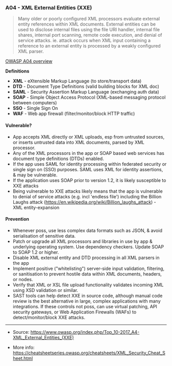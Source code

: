 ### A04 - XML External Entities (XXE)
>Many older or poorly configured XML processors evaluate external entity references within XML documents. External entities can be used to disclose internal files using the file URI handler, internal file shares, internal port scanning, remote code execution, and denial of service attacks. ie. attack occurs when XML input containing a reference to an external entity is processed by a weakly configured XML parser.

[OWASP A04 overview](https://www.owasp.org/index.php/Top_10-2017_A4-XML_External_Entities_(XXE))

**Definitions**
- **XML** - eXtensible Markup Language (to store/transport data)
- **DTD** - Document Type Definitions (valid building blocks for XML doc)
- **SAML** - Security Assertion Markup Language (exchanging auth data)
- **SOAP** - Simple Object Access Protocol (XML-based messaging protocol between computers)
- **SSO** - Single Sign On
- **WAF** - Web app firewall (filter/monitor/block HTTP traffic)

#### Vulnerable?
- App accepts XML directly or XML uploads, esp from untrusted sources, or inserts untrusted data into XML documents, parsed by XML processor.
- Any of the XML processors in the app or SOAP based web services has document type definitions (DTDs) enabled.
- If the app uses SAML for identity processing within federated security or single sign on (SSO) purposes. SAML uses XML for identity assertions, & may be vulnerable.
- If the application uses SOAP prior to version 1.2, it is likely susceptible to XXE attacks
- Being vulnerable to XXE attacks likely means that the app is vulnerable to denial of service attacks (e.g. incl 'endless file') including the Billion Laughs attack (https://en.wikipedia.org/wiki/Billion_laughs_attack) - XML entity-expansion

#### Prevention
- Whenever poss, use less complex data formats such as JSON, & avoid serialisation of sensitive data.
- Patch or upgrade all XML processors and libraries in use by app &  underlying operating system. Use dependency checkers. Update SOAP to SOAP 1.2 or higher.
- Disable XML external entity and DTD processing in all XML parsers in the app
- Implement positive ("whitelisting") server-side input validation, filtering, or sanitisation to prevent hostile data within XML documents, headers, or nodes.
- Verify that XML or XSL file upload functionality validates incoming XML using XSD validation or similar.
- SAST tools can help detect XXE in source code, although manual code review is the best alternative in large, complex applications with many integrations.
If these controls not poss, can use virtual patching, API security gateways, or Web Application Firewalls (WAFs) to detect/monitor/block XXE attacks.
___

- Source: https://www.owasp.org/index.php/Top_10-2017_A4-XML_External_Entities_(XXE)

- More info: https://cheatsheetseries.owasp.org/cheatsheets/XML_Security_Cheat_Sheet.html
